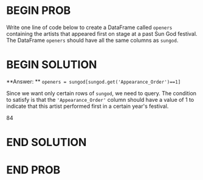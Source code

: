 # BEGIN PROB

Write one line of code below to create a DataFrame called `openers` containing the artists that appeared first on stage at a past Sun God festival. The DataFrame `openers` should have all the same columns as `sungod`. 


# BEGIN SOLUTION

**Answer: ** `openers = sungod[sungod.get('Appearance_Order')==1]`

Since we want only certain rows of `sungod`, we need to query. The condition to satisfy is that the `'Appearance_Order'` column should have a value of 1 to indicate that this artist performed first in a certain year's festival.

<average>84</average>

# END SOLUTION

# END PROB
